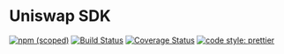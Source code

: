 # Uniswap SDK

[![npm (scoped)](https://img.shields.io/npm/v/@uniswap/sdk.svg)](https://www.npmjs.com/package/@uniswap/sdk)
[![Build Status](https://travis-ci.org/Uniswap/uniswap-sdk.svg?branch=master)](https://travis-ci.org/Uniswap/uniswap-sdk)
[![Coverage Status](https://coveralls.io/repos/github/Uniswap/uniswap-sdk/badge.svg?branch=master)](https://coveralls.io/github/Uniswap/uniswap-sdk?branch=master)
[![code style: prettier](https://img.shields.io/badge/code_style-prettier-ff69b4.svg?style=flat-square)](https://github.com/prettier/prettier)
